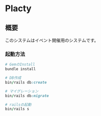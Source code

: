 # Placty

## 概要

このシステムはイベント開催用のシステムです。

### 起動方法
```Ruby
# GemのInstall
bundle install

# DB作成
bin/rails db:create

# マイグレーション
bin/rails db:migrate

# railsの起動
bin/rails s

```

